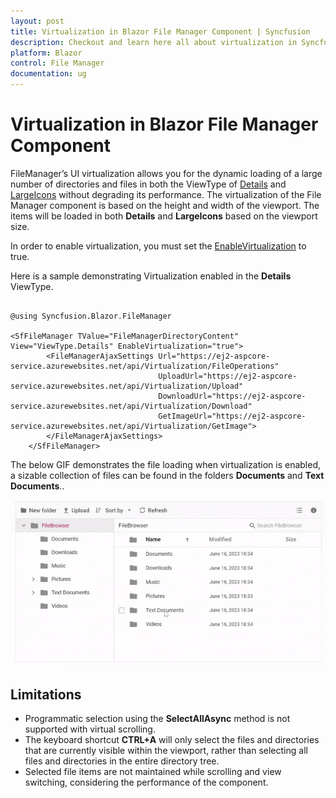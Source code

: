 ```yaml
---
layout: post
title: Virtualization in Blazor File Manager Component | Syncfusion
description: Checkout and learn here all about virtualization in Syncfusion Blazor File Manager component and more.
platform: Blazor
control: File Manager
documentation: ug
---
```


# Virtualization in Blazor File Manager Component

FileManager’s UI virtualization allows you for the dynamic loading of a large number of directories and files in both the ViewType of [Details](https://help.syncfusion.com/cr/blazor/Syncfusion.Blazor.FileManager.ViewType.html#Syncfusion_Blazor_FileManager_ViewType_Details) and [LargeIcons](https://help.syncfusion.com/cr/blazor/Syncfusion.Blazor.FileManager.ViewType.html#Syncfusion_Blazor_FileManager_ViewType_LargeIcons) without degrading its performance. The virtualization of the File Manager component is based on the height and width of the viewport. The items will be loaded in both **Details** and **LargeIcons** based on the viewport size.

In order to enable virtualization, you must set the [EnableVirtualization](https://help.syncfusion.com/cr/blazor/Syncfusion.Blazor.FileManager.SfFileManager-1.html#Syncfusion_Blazor_FileManager_SfFileManager_1_EnableVirtualization) to true. 

Here is a sample demonstrating Virtualization enabled in the **Details** ViewType.

```cshtml

@using Syncfusion.Blazor.FileManager

<SfFileManager TValue="FileManagerDirectoryContent" View="ViewType.Details" EnableVirtualization="true">
        <FileManagerAjaxSettings Url="https://ej2-aspcore-service.azurewebsites.net/api/Virtualization/FileOperations"
                                 UploadUrl="https://ej2-aspcore-service.azurewebsites.net/api/Virtualization/Upload"
                                 DownloadUrl="https://ej2-aspcore-service.azurewebsites.net/api/Virtualization/Download"
                                 GetImageUrl="https://ej2-aspcore-service.azurewebsites.net/api/Virtualization/GetImage">
        </FileManagerAjaxSettings>        
    </SfFileManager>

```


The below GIF demonstrates the file loading when virtualization is enabled, a sizable collection of files can be found in the folders **Documents** and **Text Documents**..

![Virtualization in Blazor File Manager](images/blazor-filemanager-virtualization.gif)

## Limitations

* Programmatic selection using the **SelectAllAsync** method is not supported with virtual scrolling.
* The keyboard shortcut **CTRL+A** will only select the files and directories that are currently visible within the viewport, rather than selecting all files and directories in the entire directory tree.
* Selected file items are not maintained while scrolling and view switching, considering the performance of the component.
